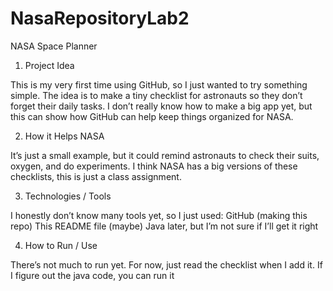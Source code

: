 # NasaRepositoryLab2

NASA Space Planner

1) Project Idea

This is my very first time using GitHub, so I just wanted to try something simple.
The idea is to make a tiny checklist for astronauts so they don’t forget their daily tasks. I don’t really know how to make a big app yet, but this can show how GitHub can help keep things organized for NASA.

2) How it Helps NASA

It’s just a small example, but it could remind astronauts to check their suits, oxygen, and do experiments. I think NASA has a big versions of these checklists, this is just a class assignment.

3) Technologies / Tools

I honestly don’t know many tools yet, so I just used:
GitHub (making this repo)
This README file
(maybe) Java later, but I’m not sure if I’ll get it right

4) How to Run / Use

There’s not much to run yet.
For now, just read the checklist when I add it.
If I figure out the java code, you can run it 
